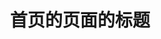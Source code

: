 ---
home: true

heroImage: /images/hero.jpg

heroText: LeetCode-Book

lang: zh-CN

title: 首页的页面的标题

tagline: '一个用JS解释算法的手册'

pageClass: home_page

actions:
  - text: 开启旅程 
    link: /subjects/string/3.html
    type: primary

footer: '积硅步 至千里 - ChaseWindYoung'
---